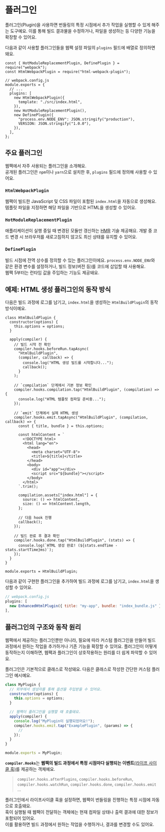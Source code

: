 # 플러그인

플러그인(Plugin)을 사용하면 번들링의 특정 시점에서 추가 작업을 실행할 수 있게 해주는 도구예요. 이를 통해 빌드 결과물을 수정하거나, 파일을 생성하는 등 다양한 기능을 확장할 수 있어요.

다음과 같이 사용할 플러그인들을 웹팩 설정 파일의 `plugins` 필드에 배열로 정의하면 돼요.

```js{8-14}
const { HotModuleReplacementPlugin, DefinePlugin } = require("webpack");
const HtmlWebpackPlugin = require("html-webpack-plugin");

// webpack.config.js
module.exports = {
  // ...
  plugins: [
    new HtmlWebpackPlugin({
      template: "./src/index.html",
    }),
    new HotModuleReplacementPlugin(),
    new DefinePlugin({
      "process.env.NODE_ENV": JSON.stringify("production"),
      VERSION: JSON.stringify("1.0.0"),
    }),
  ],
};
```

## 주요 플러그인

웹팩에서 자주 사용되는 플러그인을 소개해요.  
공개된 플러그인은 `npm`이나 `yarn`으로 설치한 후, `plugins` 필드에 정의해 사용할 수 있어요.

### `HtmlWebpackPlugin`

웹팩이 빌드한 JavaScript 및 CSS 파일이 포함된 `index.html`을 자동으로 생성해요.  
템플릿 파일을 지정하면 해당 파일을 기반으로 HTML을 생성할 수 있어요.

### `HotModuleReplacementPlugin`

애플리케이션이 실행 중일 때 변경된 모듈만 갱신하는 [HMR](../reference/dev/hmr) 기술 제공해요. 개발 중 코드 변경 시 브라우저를 새로고침하지 않고도 최신 상태를 유지할 수 있어요.

### `DefinePlugin`

빌드 시점에 전역 상수를 정의할 수 있는 플러그인이에요. `process.env.NODE_ENV`와 같은 환경 변수를 설정하거나, 빌드 정보(버전 등)를 코드에 삽입할 때 사용해요.  
웹팩 5부터는 런타임 값을 주입하는 기능도 제공돼요.

## 예제: HTML 생성 플러그인의 동작 방식

다음은 빌드 과정에 로그를 남기고, `index.html`을 생성하는 `HtmlBuildPlugin`의 동작방식이예요.

```tsx
class HtmlBuildPlugin {
  constructor(options) {
    this.options = options;
  }

  apply(compiler) {
    // 빌드 시작 전 확인
    compiler.hooks.beforeRun.tapAsync(
      "HtmlBuildPlugin",
      (compiler, callback) => {
        console.log("HTML 생성 빌드를 시작합니다...");
        callback();
      }
    );

    // `compilation` 단계에서 기본 정보 확인
    compiler.hooks.compilation.tap("HtmlBuildPlugin", (compilation) => {
      console.log("HTML 템플릿 컴파일 준비중...");
    });

    // `emit` 단계에서 실제 HTML 생성
    compiler.hooks.emit.tapAsync("HtmlBuildPlugin", (compilation, callback) => {
      const { title, bundle } = this.options;

      const htmlContent = `
        <!DOCTYPE html>
        <html lang="en">
          <head>
            <meta charset="UTF-8">
            <title>${title}</title>
          </head>
          <body>
            <div id="app"></div>
            <script src="${bundle}"></script>
          </body>
        </html>
      `.trim();

      compilation.assets["index.html"] = {
        source: () => htmlContent,
        size: () => htmlContent.length,
      };

      // 다음 hook 진행
      callback();
    });

    // 빌드 완료 후 결과 확인
    compiler.hooks.done.tap("HtmlBuildPlugin", (stats) => {
      console.log(`HTML 생성 완료! (${stats.endTime - stats.startTime}ms)`);
    });
  }
}

module.exports = HtmlBuildPlugin;
```

다음과 같이 구현한 플러그인을 추가하여 빌드 과정에 로그를 남기고, `index.html`을 생성할 수 있어요.

```jsx
// webpack.config.js
plugins: [
  new EnhancedHtmlPlugin({ title: "my-app", bundle: "index_bundle.js" }),
],
```

## 플러그인의 구조와 동작 원리

웹팩에서 제공하는 플러그인뿐만 아니라, 필요에 따라 커스텀 플러그인을 만들어 빌드 과정에서 원하는 작업을 추가하거나 기존 기능을 확장할 수 있어요. 플러그인이 어떻게 동작하는지 이해하면, 웹팩과 플러그인이 상호작용하는 원리를 더 쉽게 파악할 수 있어요.

플러그인은 기본적으로 클래스로 작성돼요. 다음은 클래스로 작성한 간단한 커스텀 플러그인 예시예요.

```js
class MyPlugin {
  // 외부에서 생성자를 통해 옵션을 주입받을 수 있어요.
  constructor(options) {
    this.options = options;
  }

  // 웹팩이 플러그인을 실행할 때 호출돼요.
  apply(compiler) {
    console.log("MyPlugin이 실행되었어요!");
    compiler.hooks.emit.tap("ExamplePlugin", (params) => {
      //
    });
  }
}

module.exports = MyPlugin;
```

<b>`compiler.Hooks`</b>는 **웹팩의 빌드 과정에서 특정 시점마다 실행되는 이벤트**[(라이프 사이클 훅)](https://webpack.kr/api/compiler-hooks/#hooks)를 제공하는 객체예요.

> `compiler.hooks.afterPlugins`, `compiler.hooks.beforeRun`, `compiler.hooks.watchRun`, `compiler.hooks.done`, `compiler.hooks.emit` ...

플러그인에서 라이프사이클 훅을 설정하면, 웹팩이 번들링을 진행하는 특정 시점에 자동으로 호출돼요.  
훅이 실행될 때 웹팩이 전달하는 객체에는 현재 컴파일 상태나 출력 결과에 대한 정보가 포함되어 있어요.  
이를 활용하면 빌드 과정에서 원하는 작업을 수행하거나, 결과를 변경할 수도 있어요.
